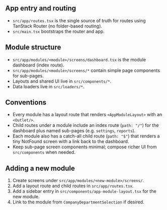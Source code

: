 App entry and routing
---------------------

- `src/app/routes.tsx` is the single source of truth for routes using TanStack Router (no folder-based routing).
- `src/main.tsx` bootstraps the router and app.

Module structure
----------------

- `src/app/modules/<module>/screens/dashboard.tsx` is the module dashboard (index route).
- `src/app/modules/<module>/screens/*` contain simple page components for sub-pages.
- Layouts and shared UI live in `src/components/*`.
- Data loaders live in `src/loaders/*`.

Conventions
-----------

- Every module has a layout route that renders `<AppModuleLayout>` with an `<Outlet/>`.
- Child routes under a module include an index route (`path: "/"`) for the dashboard plus named sub-pages (e.g. `settings`, `reports`).
- Each module also has a catch-all child route (`path: "$"`) that renders a tiny NotFound screen with a link back to the dashboard.
- Keep sub-page screen components minimal; compose richer UI from `src/components` when needed.

Adding a new module
-------------------

1) Create screens under `src/app/modules/<new-module>/screens/`.
2) Add a layout route and child routes in `src/app/routes.tsx`.
3) Add a sidebar entry in `src/components/app-module-layout.tsx` for the new module.
4) Link to the module from `CompanyDepartmentSelection` if desired.
